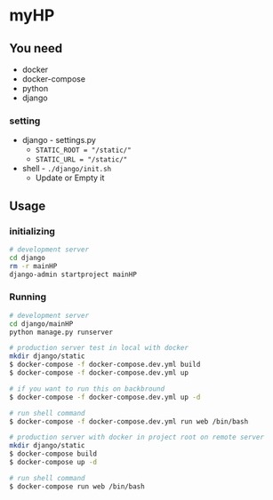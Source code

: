 # myHP
## You need

- docker
- docker-compose
- python
- django

### setting
- django - settings.py
  - `STATIC_ROOT = "/static/"`
  - `STATIC_URL = "/static/"`
- shell - `./django/init.sh`
  - Update or Empty it

## Usage
### initializing

```bash
# development server
cd django
rm -r mainHP
django-admin startproject mainHP
```

### Running

```bash
# development server
cd django/mainHP
python manage.py runserver
```

```bash
# production server test in local with docker
mkdir django/static
$ docker-compose -f docker-compose.dev.yml build
$ docker-compose -f docker-compose.dev.yml up

# if you want to run this on backbround
$ docker-compose -f docker-compose.dev.yml up -d

# run shell command
$ docker-compose -f docker-compose.dev.yml run web /bin/bash
```


```bash
# production server with docker in project root on remote server
mkdir django/static
$ docker-compose build
$ docker-compose up -d

# run shell command
$ docker-compose run web /bin/bash
```

